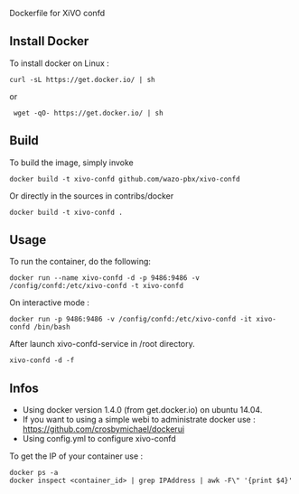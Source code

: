 Dockerfile for XiVO confd

## Install Docker

To install docker on Linux :

    curl -sL https://get.docker.io/ | sh
 
 or
 
     wget -qO- https://get.docker.io/ | sh

## Build

To build the image, simply invoke

    docker build -t xivo-confd github.com/wazo-pbx/xivo-confd

Or directly in the sources in contribs/docker

    docker build -t xivo-confd .
  
## Usage

To run the container, do the following:

    docker run --name xivo-confd -d -p 9486:9486 -v /config/confd:/etc/xivo-confd -t xivo-confd

On interactive mode :

    docker run -p 9486:9486 -v /config/confd:/etc/xivo-confd -it xivo-confd /bin/bash

After launch xivo-confd-service in /root directory.

    xivo-confd -d -f

## Infos

- Using docker version 1.4.0 (from get.docker.io) on ubuntu 14.04.
- If you want to using a simple webi to administrate docker use : https://github.com/crosbymichael/dockerui
- Using config.yml to configure xivo-confd

To get the IP of your container use :

    docker ps -a
    docker inspect <container_id> | grep IPAddress | awk -F\" '{print $4}'
